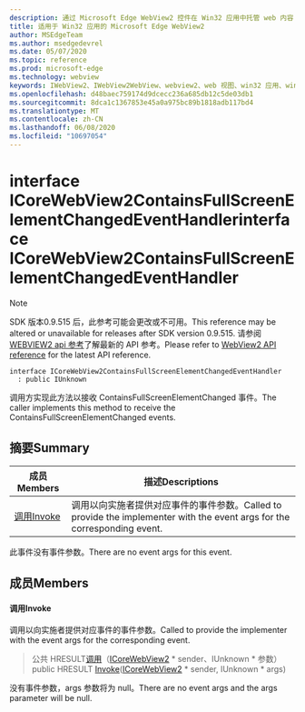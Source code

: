 ```yaml
---
description: 通过 Microsoft Edge WebView2 控件在 Win32 应用中托管 web 内容
title: 适用于 Win32 应用的 Microsoft Edge WebView2
author: MSEdgeTeam
ms.author: msedgedevrel
ms.date: 05/07/2020
ms.topic: reference
ms.prod: microsoft-edge
ms.technology: webview
keywords: IWebView2、IWebView2WebView、webview2、web 视图、win32 应用、win32、edge、ICoreWebView2、ICoreWebView2Controller、浏览器控件、边缘 html
ms.openlocfilehash: d48baec759174d9dcecc236a685db12c5de03db1
ms.sourcegitcommit: 8dca1c1367853e45a0a975bc89b1818adb117bd4
ms.translationtype: MT
ms.contentlocale: zh-CN
ms.lasthandoff: 06/08/2020
ms.locfileid: "10697054"
---
```

# <span data-ttu-id="f7e7f-104">interface ICoreWebView2ContainsFullScreenElementChangedEventHandler</span><span class="sxs-lookup"><span data-stu-id="f7e7f-104">interface ICoreWebView2ContainsFullScreenElementChangedEventHandler</span></span> 

> [!NOTE]
> <span data-ttu-id="f7e7f-105">SDK 版本0.9.515 后，此参考可能会更改或不可用。</span><span class="sxs-lookup"><span data-stu-id="f7e7f-105">This reference may be altered or unavailable for releases after SDK version 0.9.515.</span></span> <span data-ttu-id="f7e7f-106">请参阅[WEBVIEW2 api 参考](../../../webview2-api-reference.md)了解最新的 API 参考。</span><span class="sxs-lookup"><span data-stu-id="f7e7f-106">Please refer to [WebView2 API reference](../../../webview2-api-reference.md) for the latest API reference.</span></span>

```
interface ICoreWebView2ContainsFullScreenElementChangedEventHandler
  : public IUnknown
```

<span data-ttu-id="f7e7f-107">调用方实现此方法以接收 ContainsFullScreenElementChanged 事件。</span><span class="sxs-lookup"><span data-stu-id="f7e7f-107">The caller implements this method to receive the ContainsFullScreenElementChanged events.</span></span>

## <span data-ttu-id="f7e7f-108">摘要</span><span class="sxs-lookup"><span data-stu-id="f7e7f-108">Summary</span></span>

 <span data-ttu-id="f7e7f-109">成员</span><span class="sxs-lookup"><span data-stu-id="f7e7f-109">Members</span></span>                        | <span data-ttu-id="f7e7f-110">描述</span><span class="sxs-lookup"><span data-stu-id="f7e7f-110">Descriptions</span></span>
--------------------------------|---------------------------------------------
[<span data-ttu-id="f7e7f-111">调用</span><span class="sxs-lookup"><span data-stu-id="f7e7f-111">Invoke</span></span>](#invoke) | <span data-ttu-id="f7e7f-112">调用以向实施者提供对应事件的事件参数。</span><span class="sxs-lookup"><span data-stu-id="f7e7f-112">Called to provide the implementer with the event args for the corresponding event.</span></span>

<span data-ttu-id="f7e7f-113">此事件没有事件参数。</span><span class="sxs-lookup"><span data-stu-id="f7e7f-113">There are no event args for this event.</span></span>

## <span data-ttu-id="f7e7f-114">成员</span><span class="sxs-lookup"><span data-stu-id="f7e7f-114">Members</span></span>

#### <span data-ttu-id="f7e7f-115">调用</span><span class="sxs-lookup"><span data-stu-id="f7e7f-115">Invoke</span></span> 

<span data-ttu-id="f7e7f-116">调用以向实施者提供对应事件的事件参数。</span><span class="sxs-lookup"><span data-stu-id="f7e7f-116">Called to provide the implementer with the event args for the corresponding event.</span></span>

> <span data-ttu-id="f7e7f-117">公共 HRESULT[调用](#invoke)（[ICoreWebView2](icorewebview2.md) \* sender、IUnknown \* 参数）</span><span class="sxs-lookup"><span data-stu-id="f7e7f-117">public HRESULT [Invoke](#invoke)([ICoreWebView2](icorewebview2.md) \* sender, IUnknown \* args)</span></span>

<span data-ttu-id="f7e7f-118">没有事件参数，args 参数将为 null。</span><span class="sxs-lookup"><span data-stu-id="f7e7f-118">There are no event args and the args parameter will be null.</span></span>

